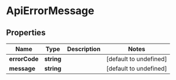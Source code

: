 # ApiErrorMessage

## Properties
| Name | Type | Description | Notes |
| ------------ | ------------- | ------------- | ------------- |
| **errorCode** | **string** |  | [default to undefined] |
| **message** | **string** |  | [default to undefined] |


